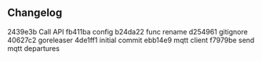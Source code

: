 ## Changelog

2439e3b Call API
fb411ba config
b24da22 func rename
d254961 gitignore
40627c2 goreleaser
4de1ff1 initial commit
ebb14e9 mqtt client
f7979be send mqtt departures
